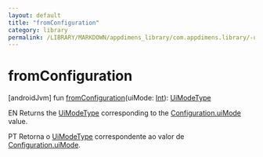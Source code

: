 ```yaml
---
layout: default
title: "fromConfiguration"
category: library
permalink: /LIBRARY/MARKDOWN/appdimens_library/com.appdimens.library/-ui-mode-type/-companion/from-configuration.html
---
```


# fromConfiguration

[androidJvm]
fun [fromConfiguration](from-configuration.md)(uiMode: [Int](https://kotlinlang.org/api/core/kotlin-stdlib/kotlin/-int/index.html)): [UiModeType](../README.md)

EN Returns the [UiModeType](../README.md) corresponding to the [Configuration.uiMode](https://developer.android.com/reference/kotlin/android/content/res/Configuration.html#uimode) value.

PT Retorna o [UiModeType](../README.md) correspondente ao valor de [Configuration.uiMode](https://developer.android.com/reference/kotlin/android/content/res/Configuration.html#uimode).